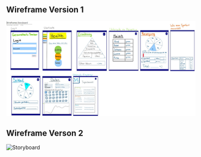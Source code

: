 ## Wireframe Version 1
![Storyboard](images/wf_storyboard.jpg)

## Wireframe Verson 2
![Storyboard](images/Überarbeitetes%20Wireframe.jpg)